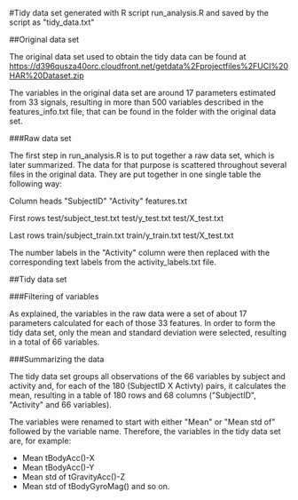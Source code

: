 #Tidy data set generated with R script run_analysis.R and saved by the script as "tidy_data.txt"

##Original data set

The original data set used to obtain the tidy data can be found at https://d396qusza40orc.cloudfront.net/getdata%2Fprojectfiles%2FUCI%20HAR%20Dataset.zip

The variables in the original data set are around 17 parameters estimated from 33 signals, resulting in more than 500 variables described in the features_info.txt file, that can be found in the folder with the original data set.

###Raw data set

The first step in run_analysis.R is to put together a raw data set, which is later summarized. The data for that purpose is scattered throughout several files in the original data. They are put together in one single table the following way:


Column heads	"SubjectID"		"Activity"		features.txt

First rows	test/subject_test.txt	test/y_test.txt		test/X_test.txt

Last rows	train/subject_train.txt	train/y_train.txt	test/X_test.txt


The number labels in the "Activity" column were then replaced with the corresponding text labels from the activity_labels.txt file.


##Tidy data set

###Filtering of variables

As explained, the variables in the raw data were a set of about 17 parameters calculated for each of those 33 features. In order to form the tidy data set, only the mean and standard deviation were selected, resulting in a total of 66 variables.

###Summarizing the data

The tidy data set groups all observations of the 66 variables by subject and activity and, for each of the 180 (SubjectID X Activty) pairs, it calculates the mean, resulting in a table of 180 rows and 68 columns ("SubjectID", "Activity" and 66 variables).

The variables were renamed to start with either "Mean" or "Mean std of" followed by the variable name. Therefore, the variables in the tidy data set are, for example:
* Mean tBodyAcc()-X
* Mean tBodyAcc()-Y
* Mean std of tGravityAcc()-Z
* Mean std of tBodyGyroMag()
and so on.
